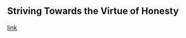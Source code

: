 ## Striving Towards the Virtue of Honesty

[link](https://www.psychologytoday.com/intl/blog/hope-resilience/202102/striving-towards-the-virtue-honesty)
